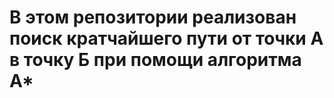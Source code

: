 # В этом репозитории реализован поиск кратчайшего пути от точки А в точку Б при помощи алгоритма A*
